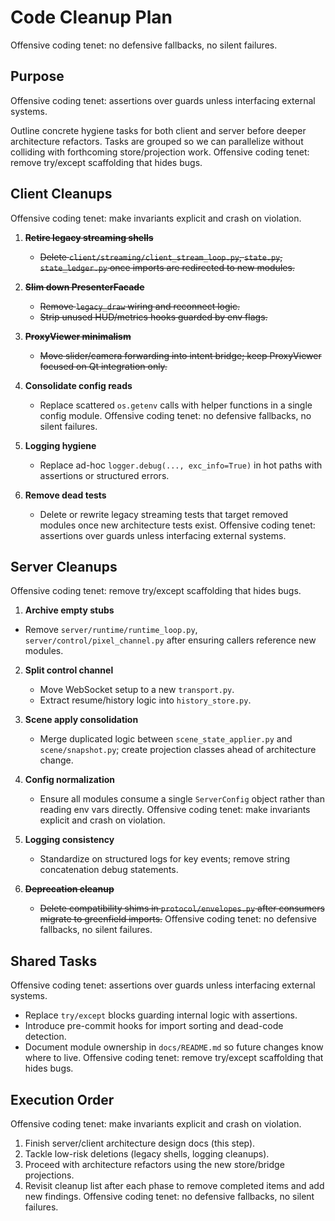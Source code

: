 # Code Cleanup Plan
Offensive coding tenet: no defensive fallbacks, no silent failures.

## Purpose
Offensive coding tenet: assertions over guards unless interfacing external systems.

Outline concrete hygiene tasks for both client and server before deeper
architecture refactors. Tasks are grouped so we can parallelize without
colliding with forthcoming store/projection work.
Offensive coding tenet: remove try/except scaffolding that hides bugs.

## Client Cleanups
Offensive coding tenet: make invariants explicit and crash on violation.

1. ~~**Retire legacy streaming shells**~~
   - ~~Delete `client/streaming/client_stream_loop.py`, `state.py`, `state_ledger.py` once imports are redirected to new modules.~~
2. ~~**Slim down PresenterFacade**~~
   - ~~Remove `legacy_draw` wiring and reconnect logic.~~
   - ~~Strip unused HUD/metrics hooks guarded by env flags.~~
3. ~~**ProxyViewer minimalism**~~
   - ~~Move slider/camera forwarding into intent bridge; keep ProxyViewer focused on Qt integration only.~~
4. **Consolidate config reads**
   - Replace scattered `os.getenv` calls with helper functions in a single
     config module.
Offensive coding tenet: no defensive fallbacks, no silent failures.

5. **Logging hygiene**
   - Replace ad-hoc `logger.debug(..., exc_info=True)` in hot paths with
     assertions or structured errors.
6. **Remove dead tests**
   - Delete or rewrite legacy streaming tests that target removed modules once
     new architecture tests exist.
Offensive coding tenet: assertions over guards unless interfacing external systems.

## Server Cleanups
Offensive coding tenet: remove try/except scaffolding that hides bugs.

1. **Archive empty stubs**
  - Remove `server/runtime/runtime_loop.py`, `server/control/pixel_channel.py` after ensuring
     callers reference new modules.
2. **Split control channel**
   - Move WebSocket setup to a new `transport.py`.
   - Extract resume/history logic into `history_store.py`.
3. **Scene apply consolidation**
   - Merge duplicated logic between `scene_state_applier.py` and
     `scene/snapshot.py`; create projection classes ahead of architecture change.
4. **Config normalization**
   - Ensure all modules consume a single `ServerConfig` object rather than
     reading env vars directly.
Offensive coding tenet: make invariants explicit and crash on violation.

5. **Logging consistency**
   - Standardize on structured logs for key events; remove string concatenation
     debug statements.
6. ~~**Deprecation cleanup**~~
   - ~~Delete compatibility shims in `protocol/envelopes.py` after consumers migrate to greenfield imports.~~
Offensive coding tenet: no defensive fallbacks, no silent failures.

## Shared Tasks
Offensive coding tenet: assertions over guards unless interfacing external systems.

- Replace `try/except` blocks guarding internal logic with assertions.
- Introduce pre-commit hooks for import sorting and dead-code detection.
- Document module ownership in `docs/README.md` so future changes know where to
  live.
Offensive coding tenet: remove try/except scaffolding that hides bugs.

## Execution Order
Offensive coding tenet: make invariants explicit and crash on violation.

1. Finish server/client architecture design docs (this step).
2. Tackle low-risk deletions (legacy shells, logging cleanups).
3. Proceed with architecture refactors using the new store/bridge projections.
4. Revisit cleanup list after each phase to remove completed items and add new
   findings.
Offensive coding tenet: no defensive fallbacks, no silent failures.
